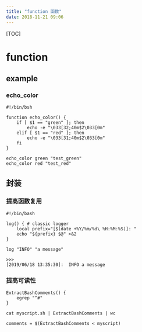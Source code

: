 ```yaml
---
title: "function 函数"
date: 2018-11-21 09:06
---
```



[TOC]

# function



## example

### echo_color

```
#!/bin/bsh

function echo_color() {
    if [ $1 == "green" ]; then
        echo -e "\033[32;40m$2\033[0m"
    elif [ $1 == "red" ]; then
        echo -e "\033[31;40m$2\033[0m"
    fi
}

echo_color green "test_green"
echo_color red "test_red"
```





## 封装

### 提高函数复用

```
#!/bin/bash

log() { # classic logger
    local prefix="[$(date +%Y/%m/%d\ %H:%M:%S)]: "
    echo "${prefix} $@" >&2
}

log "INFO" "a message"

>>>
[2019/06/18 13:35:30]:  INFO a message
```





### 提高可读性

```
ExtractBashComments() {
    egrep "^#"
}

cat myscript.sh | ExtractBashComments | wc

comments = $(ExtractBashComments < myscript)
```

